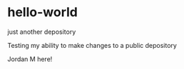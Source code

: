 # hello-world
just another depository

Testing my ability to make changes to a public depository

Jordan M here!
